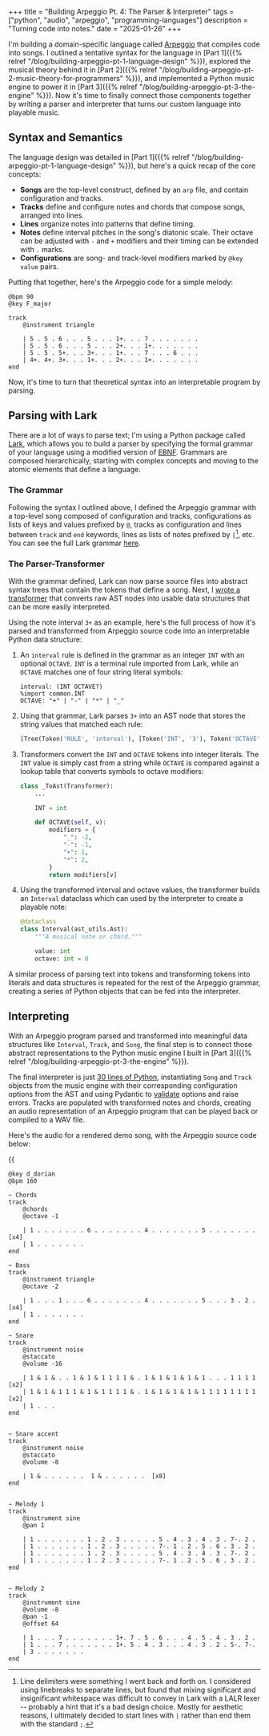 +++
title = "Building Arpeggio Pt. 4: The Parser & Interpreter"
tags = ["python", "audio", "arpeggio", "programming-languages"]
description = "Turning code into notes."
date = "2025-01-26"
+++

I'm building a domain-specific language called [Arpeggio](/tag/arpeggio) that compiles code into songs. I outlined a tentative syntax for the language in [Part 1]({{% relref "/blog/building-arpeggio-pt-1-language-design" %}}), explored the musical theory behind it in [Part 2]({{% relref "/blog/building-arpeggio-pt-2-music-theory-for-programmers" %}}), and implemented a Python music engine to power it in [Part 3]({{% relref "/blog/building-arpeggio-pt-3-the-engine" %}}). Now it's time to finally connect those components together by writing a parser and interpreter that turns our custom language into playable music.

## Syntax and Semantics

The language design was detailed in [Part 1]({{% relref "/blog/building-arpeggio-pt-1-language-design" %}}), but here's a quick recap of the core concepts:

- **Songs** are the top-level construct, defined by an `arp` file, and contain configuration and tracks.
- **Tracks** define and configure notes and chords that compose songs, arranged into lines.
- **Lines** organize notes into patterns that define timing.
- **Notes** define interval pitches in the song's diatonic scale. Their octave can be adjusted with `-` and `+` modifiers and their timing can be extended with `.` marks. 
- **Configurations** are song- and track-level modifiers marked by `@key value` pairs.

Putting that together, here's the Arpeggio code for a simple melody:

```text
@bpm 90
@key F_major

track
    @instrument triangle

    | 5 . 5 . 6 . . . 5 . . . 1+. . . 7 . . . . . . .
    | 5 . 5 . 6 . . . 5 . . . 2+. . . 1+. . . . . . .
    | 5 . 5 . 5+. . . 3+. . . 1+. . . 7 . . . 6 . . .
    | 4+. 4+. 3+. . . 1+. . . 2+. . . 1+. . . . . . .
end
```

Now, it's time to turn that theoretical syntax into an interpretable program by parsing.

## Parsing with Lark

There are a lot of ways to parse text; I'm using a Python package called [Lark](https://github.com/lark-parser/lark), which allows you to build a parser by specifying the formal grammar of your language using a modified version of [EBNF](https://en.wikipedia.org/wiki/Extended_Backus%E2%80%93Naur_form). Grammars are composed hierarchically, starting with complex concepts and moving to the atomic elements that define a language.

### The Grammar

Following the syntax I outlined above, I defined the Arpeggio grammar with a top-level song composed of configuration and tracks, configurations as lists of keys and values prefixed by `@`, tracks as configuration and lines between `track` and `end` keywords, lines as lists of notes prefixed by `|`[^line delimiters], etc. You can see the full Lark grammar [here](https://github.com/aazuspan/arpeggio/blob/main/src/arpeggio/arpeggio.lark).

### The Parser-Transformer

With the grammar defined, Lark can now parse source files into abstract syntax trees that contain the tokens that define a song. Next, I [wrote a transformer](https://github.com/aazuspan/arpeggio/blob/main/src/arpeggio/arp_ast.py) that converts raw AST nodes into usable data structures that can be more easily interpreted.

Using the note interval `3+` as an example, here's the full process of how it's parsed and transformed from Arpeggio source code into an interpretable Python data structure:

1. An `interval` rule is defined in the grammar as an integer `INT` with an optional `OCTAVE`. `INT` is a terminal rule imported from Lark, while an `OCTAVE` matches one of four string literal symbols:

    ```text
    interval: (INT OCTAVE?)
    %import common.INT
    OCTAVE: "+" | "-" | "*" | "_"
    ```

1. Using that grammar, Lark parses `3+` into an AST node that stores the string values that matched each rule:

    ```python
    [Tree(Token('RULE', 'interval'), [Token('INT', '3'), Token('OCTAVE', '+')])]
    ```

1. Transformers convert the `INT` and `OCTAVE` tokens into integer literals. The `INT` value is simply cast from a string while `OCTAVE` is compared against a lookup table that converts symbols to octave modifiers:

    ```python
    class _ToAst(Transformer):
        ...

        INT = int

        def OCTAVE(self, v):
            modifiers = {
                "_": -2,
                "-": -1,
                "+": 1,
                "*": 2,
            }
            return modifiers[v]
    ```

1. Using the transformed interval and octave values, the transformer builds an `Interval` dataclass which can used by the interpreter to create a playable note:

    ```python
    @dataclass
    class Interval(ast_utils.Ast):
        """A musical note or chord."""

        value: int
        octave: int = 0
    ```

A similar process of parsing text into tokens and transforming tokens into literals and data structures is repeated for the rest of the Arpeggio grammar, creating a series of Python objects that can be fed into the interpreter. 

## Interpreting 

With an Arpeggio program parsed and transformed into meaningful data structures like `Interval`, `Track`, and `Song`, the final step is to connect those abstract representations to the Python music engine I built in [Part 3]({{% relref "/blog/building-arpeggio-pt-3-the-engine" %}}).

The final interpreter is just [30 lines of Python](https://github.com/aazuspan/arpeggio/blob/main/src/arpeggio/interpreter.py), instantiating `Song` and `Track` objects from the music engine with their corresponding configuration options from the AST and using Pydantic to [validate](https://github.com/aazuspan/arpeggio/blob/main/src/arpeggio/validation.py) options and raise errors. Tracks are populated with transformed notes and chords, creating an audio representation of an Arpeggio program that can be played back or compiled to a WAV file.

Here's the audio for a rendered demo song, with the Arpeggio source code below:

{{<audio src="demo_song.wav">}}

```text
@key d_dorian
@bpm 160

~ Chords
track
    @chords
    @octave -1

    | 1 . . . . . . . 6 . . . . . . . 4 . . . . . . . 5 . . . . . . . [x4]
    | 1 . . . . . . .
end

~ Bass
track
    @instrument triangle
    @octave -2

    | 1 . . . 1 . . . 6 . . . . . . . 4 . . . . . . . 5 . . . 3 . 2 . [x4]
    | 1 . . . . . . .
end

~ Snare
track
    @instrument noise
    @staccato
    @volume -16

    | 1 & 1 & . . 1 & 1 & 1 1 1 1 & . 1 & 1 & 1 & 1 & 1 . . . 1 1 1 1 [x2]
    | 1 & 1 & 1 1 1 & 1 & 1 1 1 1 & . 1 & 1 & 1 & 1 & 1 1 1 1 1 1 1 1 [x2]
    | 1 . . .
end


~ Snare accent
track
    @instrument noise
    @staccato
    @volume -8

    | 1 & . . . . . .  1 & . . . . . .  [x8]
end


~ Melody 1
track
    @instrument sine
    @pan 1

    | 1 . . . . . . . 1 . 2 . 3 . . . . . 5 . 4 . 3 . 4 . 3 . 7-. 2 .
    | 1 . . . . . . . 1 . 2 . 3 . . . . . 7-. 1 . 2 . 5 . 6 . 3 . 2 .
    | 1 . . . . . . . 1 . 2 . 3 . . . . . 5 . 4 . 3 . 4 . 3 . 7-. 2 .
    | 1 . . . . . . . 1 . 2 . 3 . . . . . 7-. 1 . 2 . 5 . 6 . 3 . 2 .
end


~ Melody 2
track
    @instrument sine
    @volume -8
    @pan -1
    @offset 64

    | 1 . . . 7 . . . . . . . 1+. 7 . 5 . 6 . . . 4 . 5 . 4 . 3 . 2 .
    | 1 . . . 7 . . . . . . . 1+. 5 . 4 . 3 . . . 4 . 3 . 2 . 5-. 7-.
    | 3 . . . . . . .
end
```

[^line delimiters]: Line delimiters were something I went back and forth on. I considered using linebreaks to separate lines, but found that mixing significant and insignificant whitespace was difficult to convey in Lark with a LALR lexer -- probably a hint that it's a bad design choice. Mostly for aesthetic reasons, I ultimately decided to start lines with `|` rather than end them with the standard `;`.